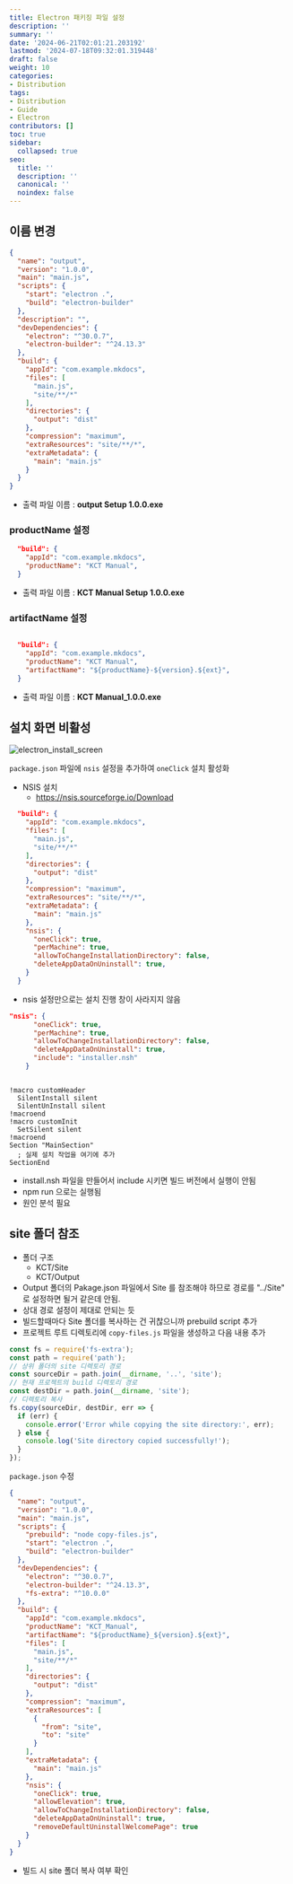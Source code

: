 ```yaml
---
title: Electron 패키징 파일 설정
description: ''
summary: ''
date: '2024-06-21T02:01:21.203192'
lastmod: '2024-07-18T09:32:01.319448'
draft: false
weight: 10
categories:
- Distribution
tags:
- Distribution
- Guide
- Electron
contributors: []
toc: true
sidebar:
  collapsed: true
seo:
  title: ''
  description: ''
  canonical: ''
  noindex: false
---
```


## 이름 변경

```json
{
  "name": "output",
  "version": "1.0.0",
  "main": "main.js",
  "scripts": {
    "start": "electron .",
    "build": "electron-builder"
  },
  "description": "",
  "devDependencies": {
    "electron": "^30.0.7",
    "electron-builder": "^24.13.3"
  },
  "build": {
    "appId": "com.example.mkdocs",
    "files": [
      "main.js",
      "site/**/*"
    ],
    "directories": {
      "output": "dist"
    },
    "compression": "maximum",
    "extraResources": "site/**/*",    
    "extraMetadata": {
      "main": "main.js"
    }
  }
}

```

- 출력 파일 이름 : **output Setup 1.0.0.exe**
### productName 설정

```json
  "build": {
    "appId": "com.example.mkdocs",
    "productName": "KCT Manual",
  }

```


- 출력 파일 이름 : **KCT Manual Setup 1.0.0.exe**
### artifactName 설정

```json

  "build": {
    "appId": "com.example.mkdocs",
    "productName": "KCT Manual",
    "artifactName": "${productName}-${version}.${ext}",    
  }

```


- 출력 파일 이름 : **KCT Manual_1.0.0.exe**

## 설치 화면 비활성

![electron_install_screen](/Resources/electron_install_screen.png)

`package.json` 파일에 `nsis` 설정을 추가하여 `oneClick` 설치 활성화
- NSIS 설치
	- https://nsis.sourceforge.io/Download

```json
  "build": {
    "appId": "com.example.mkdocs",
    "files": [
      "main.js",
      "site/**/*"
    ],
    "directories": {
      "output": "dist"
    },
    "compression": "maximum",
    "extraResources": "site/**/*",    
    "extraMetadata": {
      "main": "main.js"
    },
    "nsis": {
      "oneClick": true,
      "perMachine": true,
      "allowToChangeInstallationDirectory": false,
      "deleteAppDataOnUninstall": true,      
    }
  }

```

- nsis 설정만으로는 설치 진행 창이 사라지지 않음

```json
"nsis": {
      "oneClick": true,
      "perMachine": true,
      "allowToChangeInstallationDirectory": false,
      "deleteAppDataOnUninstall": true,
      "include": "installer.nsh"
    }
```


```installer.nsh

!macro customHeader
  SilentInstall silent
  SilentUnInstall silent
!macroend
!macro customInit
  SetSilent silent
!macroend
Section "MainSection"
  ; 실제 설치 작업을 여기에 추가
SectionEnd

```


- install.nsh 파일을 만들어서 include 시키면 빌드 버전에서 실행이 안됨
- npm run 으로는 실행됨
- 원인 분석 필요

## site 폴더 참조

- 폴더 구조
	- KCT/Site
	- KCT/Output
- Output 폴더의 Pakage.json 파일에서 Site 를 참조해야 하므로 경로를 "../Site" 로 설정하면 될거 같은데 안됨.
- 상대 경로 설정이 제대로 안되는 듯
- 빌드할때마다 Site 폴더를 복사하는 건 귀찮으니까 prebuild script 추가
- 프로젝트 루트 디렉토리에 `copy-files.js` 파일을 생성하고 다음 내용 추가

```js
const fs = require('fs-extra');
const path = require('path');
// 상위 폴더의 site 디렉토리 경로
const sourceDir = path.join(__dirname, '..', 'site');
// 현재 프로젝트의 build 디렉토리 경로
const destDir = path.join(__dirname, 'site');
// 디렉토리 복사
fs.copy(sourceDir, destDir, err => {
  if (err) {
    console.error('Error while copying the site directory:', err);
  } else {
    console.log('Site directory copied successfully!');
  }
});
```

`package.json` 수정

```json
{
  "name": "output",
  "version": "1.0.0",
  "main": "main.js",
  "scripts": {
    "prebuild": "node copy-files.js",
    "start": "electron .",
    "build": "electron-builder"
  },
  "devDependencies": {
    "electron": "^30.0.7",
    "electron-builder": "^24.13.3",
    "fs-extra": "^10.0.0"
  },
  "build": {
    "appId": "com.example.mkdocs",
    "productName": "KCT_Manual",
    "artifactName": "${productName}_${version}.${ext}",
    "files": [
      "main.js",
      "site/**/*"
    ],
    "directories": {
      "output": "dist"
    },
    "compression": "maximum",
    "extraResources": [
      {
        "from": "site",
        "to": "site"
      }
    ],    
    "extraMetadata": {
      "main": "main.js"
    },
    "nsis": {
      "oneClick": true,
      "allowElevation": true,
      "allowToChangeInstallationDirectory": false,
      "deleteAppDataOnUninstall": true,      
      "removeDefaultUninstallWelcomePage": true
    }
  }
}

```

- 빌드 시 site 폴더 복사 여부 확인
